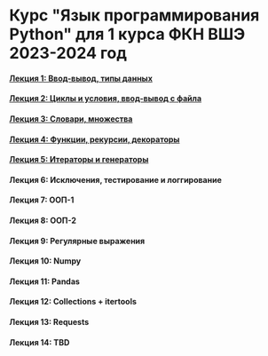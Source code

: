# Курс "Язык программирования Python" для 1 курса ФКН ВШЭ 2023-2024 год

#### [Лекция 1: Ввод-вывод, типы данных](https://colab.research.google.com/github/Palladain/Python_1_HSE_2023/blob/main/Lecture_1.ipynb)
#### [Лекция 2: Циклы и условия, ввод-вывод с файла](https://colab.research.google.com/github/Palladain/Python_1_HSE_2023/blob/main/Lecture_2.ipynb)
#### [Лекция 3: Словари, множества](https://colab.research.google.com/github/Palladain/Python_1_HSE_2023/blob/main/Lecture_3.ipynb)
#### [Лекция 4: Функции, рекурсии, декораторы](https://colab.research.google.com/github/Palladain/Python_1_HSE_2023/blob/main/Lecture_4.ipynb)
#### [Лекция 5: Итераторы и генераторы](https://colab.research.google.com/github/Palladain/Python_1_HSE_2023/blob/main/Lecture_5.ipynb)
#### Лекция 6: Исключения, тестирование и логгирование
#### Лекция 7: ООП-1
#### Лекция 8: ООП-2
#### Лекция 9: Регулярные выражения
#### Лекция 10: Numpy
#### Лекция 11: Pandas
#### Лекция 12: Collections + itertools
#### Лекция 13: Requests
#### Лекция 14: TBD
